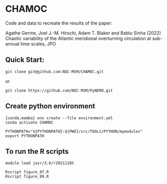 # CHAMOC
Code and data to recreate the results of the paper:

Agathe Germe, Joel J.-M. Hirschi, Adam T. Blaker and Bablu Sinha (2022) Chaotic variability of the Atlantic meridional overturning circulation at sub-annual time scales, JPO


## Quick Start:

```
git clone git@github.com:NOC-MSM/CHAMOC.git
```
or
```
git clone https://github.com/NOC-MSM/PyNEMO.git
```

## Create python environment
```
{conda,mamba} env create --file environment.yml
conda activate CHAMOC
```

```
PYTHONPATH="${PYTHONPATH}:${PWD}/src/TOOLS/PYTHON/mymodules"
export PYTHONPATH
```


## To run the R scripts

```
module load jasr/3.6/r20211105

Rscript figure_07.R
Rscript figure_09.R
```
